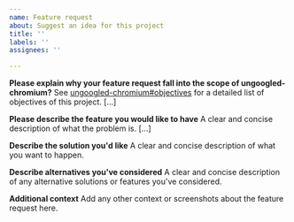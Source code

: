 ```yaml
---
name: Feature request
about: Suggest an idea for this project
title: ''
labels: ''
assignees: ''

---
```


**Please explain why your feature request fall into the scope of ungoogled-chromium?**
See [ungoogled-chromium#objectives](https://github.com/Eloston/ungoogled-chromium#objectives) for a detailed list of objectives of this project. [...]

**Please describe the feature you would like to have**
A clear and concise description of what the problem is. [...]

**Describe the solution you'd like**
A clear and concise description of what you want to happen.

**Describe alternatives you've considered**
A clear and concise description of any alternative solutions or features you've considered.

**Additional context**
Add any other context or screenshots about the feature request here.
